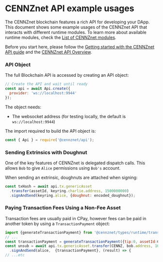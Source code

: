 # CENNZnet API example usages

The CENNZnet blockchain features a rich API for developing your DApp. This document shows some example usages of the CENNZnet API that interacts with different runtime modules. To learn more about available runtime modules, check the [List of CENNZnet modules](References/Runtime-modules/List-of-cennznet-modules).

Before you start here, please follow the [Getting started with the CENNZnet API guide](Dapp-development/Guides/Getting-started-with-the-CENNZnet-API) and the [CENNZnet API Overview](References/CENNZnet-API/CENNZnet-API-Overview).

### API Object
The full Blockchain API is accessed by creating an API object:
```js
// Create the API and wait until ready
const api = await Api.create({
  provider: 'ws://localhost:9944'
});
```
The object needs:
* The websocket address (for testing locally, the default is `ws://localhost:9944`)

The import required to build the API object is:
```js
const { Api } = require('@cennznet/api');
```

### Sending Extrinsics with Doughnut

One of the key features of CENNZnet is delegated dispatch calls. This allows `Bob` to give `Alice` permissions using `Bob's` account.

When sending an extrinsic, doughnuts are attached when signing:

```js
const txHash = await api.tx.genericAsset
  .transfer(assetId, keyring.charlie.address, 1500000000)
  .signAndSend(keyring.alice, {doughnut: encoded_doughnut});
```

### Paying Transaction Fees Using a Non-Fee Asset

Transaction fees are usually paid in CPay, however fees can be paid in another token by using a `TransactionPayment` object:

```js
import {generateTransactionPayment} from '@cennznet/types/runtime/transaction-payment/TransactionPayment';
// ...
const transactionPayment = generateTransactionPayment({tip:0, assetId:CENNZ, maxPayment});
const unsub = await api.tx.genericAsset.transfer(CENNZ, bob.address, 10000)
  .signAndSend(alice,  {transactionPayment}, (result) => {
// ...etc
```
